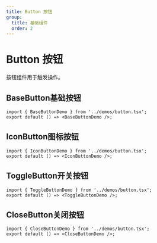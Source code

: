 ```yaml
---
title: Button 按钮
group:
  title: 基础组件
  order: 2
---
```


# Button 按钮

按钮组件用于触发操作。

## BaseButton基础按钮

```tsx
import { BaseButtonDemo } from '../demos/button.tsx';
export default () => <BaseButtonDemo />;
```

## IconButton图标按钮

```tsx
import { IconButtonDemo } from '../demos/button.tsx';
export default () => <IconButtonDemo />;
```

## ToggleButton开关按钮

```tsx
import { ToggleButtonDemo } from '../demos/button.tsx';
export default () => <ToggleButtonDemo />;
```

## CloseButton关闭按钮

```tsx
import { CloseButtonDemo } from '../demos/button.tsx';
export default () => <CloseButtonDemo />;
```
